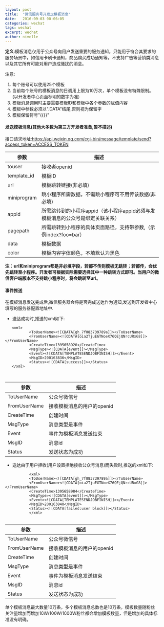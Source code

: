 ```yaml
---
layout: post
title:  "微信服务号开发之模板消息"
date:   2016-09-03 00:06:05
categories: wechat
tags: wechat
excerpt: wechat
author: nivelle
---
```



**定义**:模板消息仅用于公众号向用户发送重要的服务通知，只能用于符合其要求的服务场景中，如信用卡刷卡通知，商品购买成功通知等。不支持广告等营销类消息以及其它所有可能对用户造成骚扰的消息。

注意:

1. 每个账号可以使用25个模板
2. 当前每个账号的模板消息的日调用上限为10万次，单个模板没有特殊限制。(以开发者中心页面标明的数字为准)
3. 模板消息调用时主要需要模板ID和模板中各个参数的赋值内容
4. 模板中参数必须以".DATA"结尾,否则视为保留字
5. 模板保留符号"{{}}"


#### 发送模板消息(其他大多数为第三方开发者准备,暂不描述)

接口请求地址:https://api.weixin.qq.com/cgi-bin/message/template/send?access_token=ACCESS_TOKEN


 参数|描述
--- |---
touser | 接收者openid
template_id	|模板ID
url |模板跳转链接(非必填)
miniprogram | 跳小程序所需数据，不需跳小程序可不用传该数据(非必填)
appid | 所需跳转到的小程序appid（该小程序appid必须与发模板消息的公众号是绑定关联关系）
pagepath | 所需跳转到小程序的具体页面路径，支持带参数,（示例index?foo=bar）
data |模板数据
color | 模板内容字体颜色，不填默认为黑色

 **注：url和miniprogram都是非必填字段，若都不传则模板无跳转；若都传，会优先跳转至小程序。开发者可根据实际需要选择其中一种跳转方式即可。当用户的微信客户端版本不支持跳小程序时，将会跳转至url。**
 
 #### 事件推送
 
 在模板消息发送完成后,微信服务器会将是否完成送达作为通知,发送到开发者中心填写的服务器配置地址中.
 
 - 送达成功时,推送的xml如下:
 
```
   <xml>
           <ToUserName><![CDATA[gh_7f083739789a]]></ToUserName>
           <FromUserName><![CDATA[oia2TjuEGTNoeX76QEjQNrcURxG8]]></FromUserName>
           <CreateTime>1395658920</CreateTime>
           <MsgType><![CDATA[event]]></MsgType>
           <Event><![CDATA[TEMPLATESENDJOBFINISH]]></Event>
           <MsgID>200163836</MsgID>
           <Status><![CDATA[success]]></Status>
   </xml>



```

 参数|描述
--- |---
ToUserName | 公众号微信号
FromUserName |接收模板消息的用户的openid
CreateTime |创建时间
MsgType | 消息类型是事件
Event | 事件为模板消息发送结束
MsgID |消息id
Status | 发送状态为成功

- 送达由于用户拒收(用户设置拒绝接收公众号消息)而失败时,推送的xml如下:

```
           <xml>
           <ToUserName><![CDATA[gh_7f083739789a]]></ToUserName>
           <FromUserName><![CDATA[oia2TjuEGTNoeX76QEjQNrcURxG8]]></FromUserName>
           <CreateTime>1395658984</CreateTime>
           <MsgType><![CDATA[event]]></MsgType>
           <Event><![CDATA[TEMPLATESENDJOBFINISH]]></Event>
           <MsgID>200163840</MsgID>
           <Status><![CDATA[failed:user block]]></Status>
           </xml>


```

 参数|描述
--- |---
ToUserName | 公众号微信号
FromUserName |接收模板消息的用户的openid
CreateTime |创建时间
MsgType | 消息类型是事件
Event | 事件为模板消息发送结束
MsgID |消息id
Status | 发送状态为成功

单个模板消息最大数量10万条，多个模板消息总数也是10万条，模板数量随粉丝关注量增加而增加10W/100W/1000W粉丝都会增加模板数量，但是增加的具体标准没有明确。
